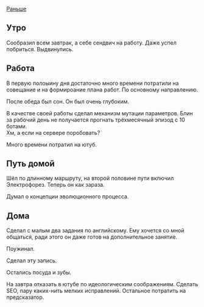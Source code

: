 [Раньше](2019.10.07.md)
## Утро
Сообразил всем завтрак, а себе сендвич на работу. Даже успел побриться. Выдвинулись.
## Работа
В первую полоыину дня достаточно много времени потратили на совещание и на формироание плана работ. По основному направлению.

После обеда был сон. Он был очень глубоким.

В качестве своей работы сделал механизм мутации параметров. Блин за рабочий день не получается прогнать трёхмесячный эпизод с 10 ботами.  
Хм, а если на сервере поробовать?

Много времени потратил на ютуб.
## Путь домой
Шёл по длинному маршруту, на второй половине пути включил Электрофорез. Теперь он как зараза.

Думал о концепции эволюционного процесса.
## Дома
Сделал с малым два задания по английскому. Ему хочется со мной общаться, ради этого он даже готов на дополнительное занятие.

Поужинал.

Сделал эту запись.

Остались посуда и зубы.

На завтра отказать в ютубе по идеологическим соображениям.
Сделать SEO, пару каких-нить мелких исправлений. Остальное потратить на предсказатор.